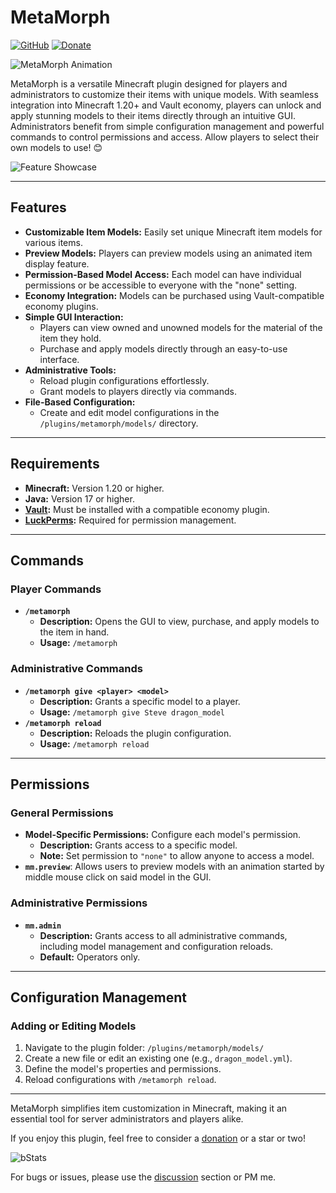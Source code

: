 # MetaMorph

[![GitHub](https://i.imgur.com/lsyt3GJ.png)](https://github.com/AlbusThePenguin/MetaMorph)
[![Donate](https://i.imgur.com/68XTxXM.png)](https://www.paypal.com/donate/?hosted_button_id=CZ8E9USK64P78)

![MetaMorph Animation](https://i.imgur.com/fypQrp2.gif)

MetaMorph is a versatile Minecraft plugin designed for players and administrators to customize their items with unique models. With seamless integration into Minecraft 1.20+ and Vault economy, players can unlock and apply stunning models to their items directly through an intuitive GUI. Administrators benefit from simple configuration management and powerful commands to control permissions and access. Allow players to select their own models to use! 😊

![Feature Showcase](https://i.imgur.com/H7jMeHG.gif)

---

## Features

- **Customizable Item Models:** Easily set unique Minecraft item models for various items.
- **Preview Models:** Players can preview models using an animated item display feature.
- **Permission-Based Model Access:** Each model can have individual permissions or be accessible to everyone with the "none" setting.
- **Economy Integration:** Models can be purchased using Vault-compatible economy plugins.
- **Simple GUI Interaction:**
  - Players can view owned and unowned models for the material of the item they hold.
  - Purchase and apply models directly through an easy-to-use interface.
- **Administrative Tools:**
  - Reload plugin configurations effortlessly.
  - Grant models to players directly via commands.
- **File-Based Configuration:**
  - Create and edit model configurations in the `/plugins/metamorph/models/` directory.

---

## Requirements

- **Minecraft:** Version 1.20 or higher.
- **Java:** Version 17 or higher.
- **[Vault](https://www.spigotmc.org/resources/vault.34315/):** Must be installed with a compatible economy plugin.
- **[LuckPerms](https://www.spigotmc.org/resources/luckperms.28140/):** Required for permission management.

---

## Commands

### Player Commands

- **`/metamorph`**
  - **Description:** Opens the GUI to view, purchase, and apply models to the item in hand.
  - **Usage:** `/metamorph`

### Administrative Commands

- **`/metamorph give <player> <model>`**
  - **Description:** Grants a specific model to a player.
  - **Usage:** `/metamorph give Steve dragon_model`
- **`/metamorph reload`**
  - **Description:** Reloads the plugin configuration.
  - **Usage:** `/metamorph reload`

---

## Permissions

### General Permissions

- **Model-Specific Permissions:** Configure each model's permission.
  - **Description:** Grants access to a specific model.
  - **Note:** Set permission to `"none"` to allow anyone to access a model.
- **`mm.preview`**: Allows users to preview models with an animation started by middle mouse click on said model in the GUI.

### Administrative Permissions

- **`mm.admin`**
  - **Description:** Grants access to all administrative commands, including model management and configuration reloads.
  - **Default:** Operators only.

---

## Configuration Management

### Adding or Editing Models

1. Navigate to the plugin folder: `/plugins/metamorph/models/`
2. Create a new file or edit an existing one (e.g., `dragon_model.yml`).
3. Define the model's properties and permissions.
4. Reload configurations with `/metamorph reload`.

---

MetaMorph simplifies item customization in Minecraft, making it an essential tool for server administrators and players alike.

If you enjoy this plugin, feel free to consider a [donation](https://www.paypal.com/donate/?hosted_button_id=CZ8E9USK64P78) or a star or two!

![bStats](https://bstats.org/signatures/bukkit/MetaMorph.svg)

For bugs or issues, please use the [discussion](https://github.com/AlbusThePenguin/MetaMorph/discussions) section or PM me.

